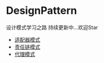 # DesignPattern
设计模式学习之路 持续更新中...欢迎Star

* [适配器模式](https://github.com/Ooo0oO0o0oO/DesignPattern/tree/master/src/adapter_pattern)
* [责任链模式](https://github.com/Ooo0oO0o0oO/DesignPattern/tree/master/src/chain_of_responsibility)
* [代理模式](https://github.com/Ooo0oO0o0oO/DesignPattern/tree/master/src/proxy_pattern)